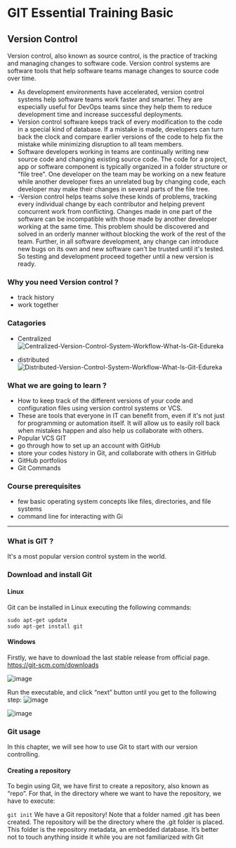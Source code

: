  # GIT Essential Training Basic 
 ## Version Control 
 Version control, also known as source control, is the practice of tracking and managing changes to software code. Version control systems are software tools that help software teams manage changes to source code over time.
 - As development environments have accelerated, version control systems help software teams work faster and smarter. They are especially useful for DevOps teams since they help them to reduce development time and increase successful deployments.
 - Version control software keeps track of every modification to the code in a special kind of database. If a mistake is made, developers can turn back the clock and compare earlier versions of the code to help fix the mistake while minimizing disruption to all team members.
 - Software developers working in teams are continually writing new source code and changing existing source code. The code for a project, app or software component is typically organized in a folder structure or "file tree". One developer on the team may be working on a new feature while another developer fixes an unrelated bug by changing code, each developer may make their changes in several parts of the file tree.
 - -Version control helps teams solve these kinds of problems, tracking every individual change by each contributor and helping prevent concurrent work from conflicting. Changes made in one part of the software can be incompatible with those made by another developer working at the same time. This problem should be discovered and solved in an orderly manner without blocking the work of the rest of the team. Further, in all software development, any change can introduce new bugs on its own and new software can't be trusted until it's tested. So testing and development proceed together until a new version is ready.
 
 ### Why you need Version control ?
 - track history 
 - work together 

### Catagories
- Centralized ![Centralized-Version-Control-System-Workflow-What-Is-Git-Edureka](https://user-images.githubusercontent.com/48562260/143176323-a6e04f13-b938-436c-9ed3-4ef03d3fe8e5.png)

- distributed ![Distributed-Version-Control-System-Workflow-What-Is-Git-Edureka](https://user-images.githubusercontent.com/48562260/143176332-287b72d1-bf44-459f-bd34-00deee85316d.png)

### What we are going to learn ?
- How to keep track of the different versions of your code and configuration files using version control systems or VCS.
-  These are tools that everyone in IT can benefit from, even if it's not just for programming or automation itself. It will allow us to easily roll back when mistakes happen and also help us collaborate with others.
-  Popular VCS GIT 
-  go through how to set up an account with GitHub
-  store your codes history in Git, and collaborate with others in GitHub
-  GitHub portfolios 
-  Git Commands  

### Course prerequisites
- few basic operating system concepts like files, directories, and file systems
- command line for interacting with Gi
   
   
---
   
### What is GIT ?
It's a most popular version control system in the world.

### Download and install Git

#### Linux
Git can be installed in Linux executing the following commands:
```
sudo apt-get update
sudo apt-get install git
```
#### Windows
Firstly, we have to download the last stable release from official page. https://git-scm.com/downloads

![image](https://user-images.githubusercontent.com/48562260/143528234-61fad806-ff9e-4a24-829d-d5e828a9e278.png)


Run the executable, and click “next” button until you get to the following step:
![image](https://user-images.githubusercontent.com/48562260/143528696-f2bb2aac-98be-4605-8385-033dc691f05d.png)

![image](https://user-images.githubusercontent.com/48562260/143528788-fdf4e5d7-0700-45c2-9a8b-7e0bf660f56f.png)

### Git usage
In this chapter, we will see how to use Git to start with our version controlling.

#### Creating a repository
To begin using Git, we have first to create a repository, also known as “repo”. For that, in the directory where we want to have the repository, we have to execute:

``` git init ```
We have a Git repository! Note that a folder named .git has been created. The repository will be the directory where the .git folder is placed. This folder is the repository metadata, an embedded database. It’s better not to touch anything inside it while you are not familiarized with Git

